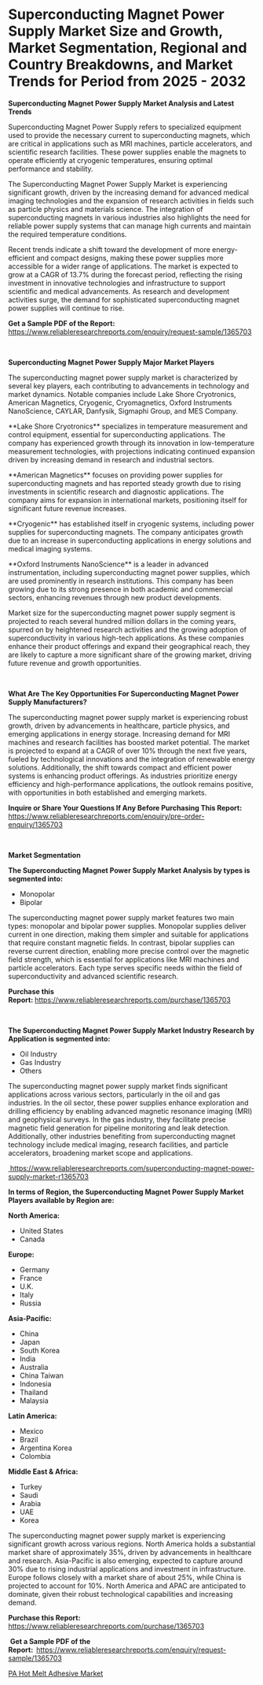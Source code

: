 <p><h1>Superconducting Magnet Power Supply Market Size and Growth, Market Segmentation, Regional and Country Breakdowns, and Market Trends for Period from 2025 -  2032</h1></p><p><strong>Superconducting Magnet Power Supply Market Analysis and Latest Trends</strong></p>
<p><p>Superconducting Magnet Power Supply refers to specialized equipment used to provide the necessary current to superconducting magnets, which are critical in applications such as MRI machines, particle accelerators, and scientific research facilities. These power supplies enable the magnets to operate efficiently at cryogenic temperatures, ensuring optimal performance and stability.</p><p>The Superconducting Magnet Power Supply Market is experiencing significant growth, driven by the increasing demand for advanced medical imaging technologies and the expansion of research activities in fields such as particle physics and materials science. The integration of superconducting magnets in various industries also highlights the need for reliable power supply systems that can manage high currents and maintain the required temperature conditions.</p><p>Recent trends indicate a shift toward the development of more energy-efficient and compact designs, making these power supplies more accessible for a wider range of applications. The market is expected to grow at a CAGR of 13.7% during the forecast period, reflecting the rising investment in innovative technologies and infrastructure to support scientific and medical advancements. As research and development activities surge, the demand for sophisticated superconducting magnet power supplies will continue to rise.</p></p>
<p><strong>Get a Sample PDF of the Report:&nbsp;</strong> <a href="https://www.reliableresearchreports.com/enquiry/request-sample/1365703?utm_campaign=2957&utm_medium=2&utm_source=Github&utm_content=ia&utm_term=22032025&utm_id=superconducting-magnet-power-supply">https://www.reliableresearchreports.com/enquiry/request-sample/1365703</a></p>
<p>&nbsp;</p>
<p><strong>Superconducting Magnet Power Supply Major Market Players</strong></p>
<p><p>The superconducting magnet power supply market is characterized by several key players, each contributing to advancements in technology and market dynamics. Notable companies include Lake Shore Cryotronics, American Magnetics, Cryogenic, Cryomagnetics, Oxford Instruments NanoScience, CAYLAR, Danfysik, Sigmaphi Group, and MES Company.</p><p>**Lake Shore Cryotronics** specializes in temperature measurement and control equipment, essential for superconducting applications. The company has experienced growth through its innovation in low-temperature measurement technologies, with projections indicating continued expansion driven by increasing demand in research and industrial sectors.</p><p>**American Magnetics** focuses on providing power supplies for superconducting magnets and has reported steady growth due to rising investments in scientific research and diagnostic applications. The company aims for expansion in international markets, positioning itself for significant future revenue increases.</p><p>**Cryogenic** has established itself in cryogenic systems, including power supplies for superconducting magnets. The company anticipates growth due to an increase in superconducting applications in energy solutions and medical imaging systems.</p><p>**Oxford Instruments NanoScience** is a leader in advanced instrumentation, including superconducting magnet power supplies, which are used prominently in research institutions. This company has been growing due to its strong presence in both academic and commercial sectors, enhancing revenues through new product developments.</p><p>Market size for the superconducting magnet power supply segment is projected to reach several hundred million dollars in the coming years, spurred on by heightened research activities and the growing adoption of superconductivity in various high-tech applications. As these companies enhance their product offerings and expand their geographical reach, they are likely to capture a more significant share of the growing market, driving future revenue and growth opportunities.</p></p>
<p>&nbsp;</p>
<p><strong>What Are The Key Opportunities For Superconducting Magnet Power Supply Manufacturers?</strong></p>
<p><p>The superconducting magnet power supply market is experiencing robust growth, driven by advancements in healthcare, particle physics, and emerging applications in energy storage. Increasing demand for MRI machines and research facilities has boosted market potential. The market is projected to expand at a CAGR of over 10% through the next five years, fueled by technological innovations and the integration of renewable energy solutions. Additionally, the shift towards compact and efficient power systems is enhancing product offerings. As industries prioritize energy efficiency and high-performance applications, the outlook remains positive, with opportunities in both established and emerging markets.</p></p>
<p><strong>Inquire or Share Your Questions If Any Before Purchasing This Report:</strong> <a href="https://www.reliableresearchreports.com/enquiry/pre-order-enquiry/1365703?utm_campaign=2957&utm_medium=2&utm_source=Github&utm_content=ia&utm_term=22032025&utm_id=superconducting-magnet-power-supply">https://www.reliableresearchreports.com/enquiry/pre-order-enquiry/1365703</a></p>
<p>&nbsp;</p>
<p><strong>Market Segmentation</strong></p>
<p><strong>The Superconducting Magnet Power Supply Market Analysis by types is segmented into:</strong></p>
<p><ul><li>Monopolar</li><li>Bipolar</li></ul></p>
<p><p>The superconducting magnet power supply market features two main types: monopolar and bipolar power supplies. Monopolar supplies deliver current in one direction, making them simpler and suitable for applications that require constant magnetic fields. In contrast, bipolar supplies can reverse current direction, enabling more precise control over the magnetic field strength, which is essential for applications like MRI machines and particle accelerators. Each type serves specific needs within the field of superconductivity and advanced scientific research.</p></p>
<p><strong>Purchase this Report:&nbsp;</strong><a href="https://www.reliableresearchreports.com/purchase/1365703?utm_campaign=2957&utm_medium=2&utm_source=Github&utm_content=ia&utm_term=22032025&utm_id=superconducting-magnet-power-supply">https://www.reliableresearchreports.com/purchase/1365703</a></p>
<p>&nbsp;</p>
<p><strong>The Superconducting Magnet Power Supply Market Industry Research by Application is segmented into:</strong></p>
<p><ul><li>Oil Industry</li><li>Gas Industry</li><li>Others</li></ul></p>
<p><p>The superconducting magnet power supply market finds significant applications across various sectors, particularly in the oil and gas industries. In the oil sector, these power supplies enhance exploration and drilling efficiency by enabling advanced magnetic resonance imaging (MRI) and geophysical surveys. In the gas industry, they facilitate precise magnetic field generation for pipeline monitoring and leak detection. Additionally, other industries benefiting from superconducting magnet technology include medical imaging, research facilities, and particle accelerators, broadening market scope and applications.</p></p>
<p><a href="https://www.reliableresearchreports.com/superconducting-magnet-power-supply-market-r1365703?utm_campaign=2957&utm_medium=2&utm_source=Github&utm_content=ia&utm_term=22032025&utm_id=superconducting-magnet-power-supply">&nbsp;https://www.reliableresearchreports.com/superconducting-magnet-power-supply-market-r1365703</a></p>
<p><strong>In terms of Region, the Superconducting Magnet Power Supply Market Players available by Region are:</strong></p>
<p>
    <p> <strong> North America: </strong>
        <ul>
            <li>United States</li>
            <li>Canada</li>
        </ul>
        </p> 
    <p> <strong> Europe: </strong>
        <ul>
            <li>Germany</li>
            <li>France</li>
            <li>U.K.</li>
            <li>Italy</li>
            <li>Russia</li>
        </ul>
        </p> 
    <p> <strong> Asia-Pacific: </strong>
        <ul>
            <li>China</li>
            <li>Japan</li>
            <li>South Korea</li>
            <li>India</li>
            <li>Australia</li>
            <li>China Taiwan</li>
            <li>Indonesia</li>
            <li>Thailand</li>
            <li>Malaysia</li>
        </ul>
        </p> 
    <p> <strong> Latin America: </strong>
        <ul>
            <li>Mexico</li>
            <li>Brazil</li>
            <li>Argentina Korea</li>
            <li>Colombia</li>
        </ul>
        </p> 
    <p> <strong> Middle East & Africa: </strong>
        <ul>
            <li>Turkey</li>
            <li>Saudi</li>
            <li>Arabia</li>
            <li>UAE</li>
            <li>Korea</li>
        </ul>
    </p>
    </p>
<p><p>The superconducting magnet power supply market is experiencing significant growth across various regions. North America holds a substantial market share of approximately 35%, driven by advancements in healthcare and research. Asia-Pacific is also emerging, expected to capture around 30% due to rising industrial applications and investment in infrastructure. Europe follows closely with a market share of about 25%, while China is projected to account for 10%. North America and APAC are anticipated to dominate, given their robust technological capabilities and increasing demand.</p></p>
<p><strong>Purchase this Report: </strong><a href="https://www.reliableresearchreports.com/purchase/1365703?utm_campaign=2957&utm_medium=2&utm_source=Github&utm_content=ia&utm_term=22032025&utm_id=superconducting-magnet-power-supply">https://www.reliableresearchreports.com/purchase/1365703</a></p>
<p>&nbsp;<strong>Get a Sample PDF of the Report:&nbsp;&nbsp;</strong><a href="https://www.reliableresearchreports.com/enquiry/request-sample/1365703?utm_campaign=2957&utm_medium=2&utm_source=Github&utm_content=ia&utm_term=22032025&utm_id=superconducting-magnet-power-supply">https://www.reliableresearchreports.com/enquiry/request-sample/1365703</a></p>
<p><strong></strong></p>
<p><p><a href="https://github.com/muhjanaidu/Market-Research-Report-List-1/blob/main/pa-hot-melt-adhesive-market.md?utm_campaign=2957&utm_medium=2&utm_source=Github&utm_content=ia&utm_term=22032025&utm_id=superconducting-magnet-power-supply">PA Hot Melt Adhesive Market</a></p></p>